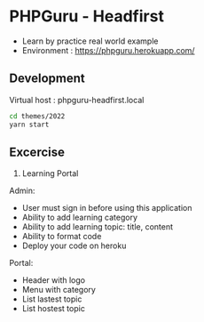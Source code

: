 # PHPGuru - Headfirst

- Learn by practice real world example
- Environment : https://phpguru.herokuapp.com/

## Development

Virtual host : phpguru-headfirst.local

```bash
cd themes/2022
yarn start
```

## Excercise

1. Learning Portal

Admin:

- User must sign in before using this application
- Ability to add learning category
- Ability to add learning topic: title, content
- Ability to format code
- Deploy your code on heroku

Portal:

- Header with logo
- Menu with category
- List lastest topic
- List hostest topic
